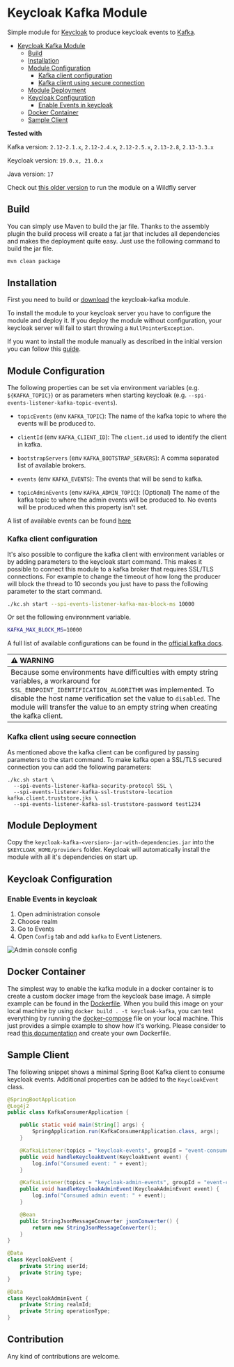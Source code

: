 # Keycloak Kafka Module
Simple module for [Keycloak](https://www.keycloak.org/) to produce keycloak events to [Kafka](https://kafka.apache.org/).

- [Keycloak Kafka Module](#keycloak-kafka-module)
  * [Build](#build)
  * [Installation](#installation)
  * [Module Configuration](#module-configuration)
    + [Kafka client configuration](#kafka-client-configuration)
    + [Kafka client using secure connection](#kafka-client-using-secure-connection)
  * [Module Deployment](#module-deployment)
  * [Keycloak Configuration](#keycloak-configuration)
     + [Enable Events in keycloak](#enable-events-in-keycloak)
  * [Docker Container](#docker-container)  
  * [Sample Client](#sample-client)

**Tested with** 

Kafka version: `2.12-2.1.x`, `2.12-2.4.x`, `2.12-2.5.x`, `2.13-2.8`, `2.13-3.3.x`

Keycloak version: `19.0.x, 21.0.x`

Java version: `17`

Check out [this older version](https://github.com/SnuK87/keycloak-kafka/tree/1.1.1) to run the module on a Wildfly server


## Build
You can simply use Maven to build the jar file. Thanks to the assembly plugin the build process will create a fat jar that includes all dependencies and makes the deployment quite easy.
Just use the following command to build the jar file.

```bash
mvn clean package
```

## Installation
First you need to build or [download](https://github.com/SnuK87/keycloak-kafka/releases) the keycloak-kafka module.

To install the module to your keycloak server you have to configure the module and deploy it.
If you deploy the module without configuration, your keycloak server will fail to start throwing a `NullPointerException`.

If you want to install the module manually as described in the initial version you can follow this [guide](https://github.com/SnuK87/keycloak-kafka/wiki/Manual-Installation).

## Module Configuration
The following properties can be set via environment variables (e.g. `${KAFKA_TOPIC}`) or as parameters when starting keycloak (e.g. `--spi-events-listener-kafka-topic-events`).

- `topicEvents` (env `KAFKA_TOPIC`): The name of the kafka topic to where the events will be produced to.

- `clientId` (env `KAFKA_CLIENT_ID`): The `client.id` used to identify the client in kafka.

- `bootstrapServers` (env `KAFKA_BOOTSTRAP_SERVERS`): A comma separated list of available brokers.

- `events` (env `KAFKA_EVENTS`): The events that will be send to kafka.

- `topicAdminEvents` (env `KAFKA_ADMIN_TOPIC`): (Optional) The name of the kafka topic to where the admin events will be produced to. No events will be produced when this property isn't set.

A list of available events can be found [here](https://www.keycloak.org/docs/latest/server_admin/#event-types)

###  Kafka client configuration
It's also possible to configure the kafka client with environment variables or by adding parameters to the keycloak start command. This makes it possible to connect this module to a kafka broker that requires SSL/TLS connections.
For example to change the timeout of how long the producer will block the thread to 10 seconds you just have to pass the following parameter to the start command.

```sh
./kc.sh start --spi-events-listener-kafka-max-block-ms 10000
```

Or set the following environnment variable.

```sh
KAFKA_MAX_BLOCK_MS=10000
```

A full list of available configurations can be found in the [official kafka docs](https://kafka.apache.org/documentation/#producerconfigs).


| :warning: WARNING                                                                                                                                                                                                                                                                                           |
|:------------------------------------------------------------------------------------------------------------------------------------------------------------------------------------------------------------------------------------------------------------------------------------------------------------|
| Because some environments have difficulties with empty string variables, a workaround for `SSL_ENDPOINT_IDENTIFICATION_ALGORITHM` was implemented. To disable the host name verification set the value to `disabled`. The module will transfer the value to an empty string when creating the kafka client. |

### Kafka client using secure connection
As mentioned above the kafka client can be configured by passing parameters to the start command. To make kafka open a SSL/TLS secured connection you can add the following parameters:

```
./kc.sh start \
  --spi-events-listener-kafka-security-protocol SSL \
  --spi-events-listener-kafka-ssl-truststore-location kafka.client.truststore.jks \
  --spi-events-listener-kafka-ssl-truststore-password test1234
```

## Module Deployment
Copy the `keycloak-kafka-<version>-jar-with-dependencies.jar` into the `$KEYCLOAK_HOME/providers` folder. Keycloak will automatically 
install the module with all it's dependencies on start up.


## Keycloak Configuration

### Enable Events in keycloak
1. Open administration console
2. Choose realm
3. Go to Events
4. Open `Config` tab and add `kafka` to Event Listeners.

![Admin console config](images/event_config.png)

## Docker Container
The simplest way to enable the kafka module in a docker container is to create a custom docker image from the keycloak base image. A simple example can be found in the [Dockerfile](Dockerfile).
When you build this image on your local machine by using `docker build . -t keycloak-kafka`, you can test everything by running the [docker-compose](docker-compose.yml) file on your local machine. 
This just provides a simple example to show how it's working. Please consider to read [this documentation](https://www.keycloak.org/server/containers) and create your own Dockerfile.

## Sample Client

The following snippet shows a minimal Spring Boot Kafka client to consume keycloak events. Additional properties can be added to the `KeycloakEvent` class.

```java
@SpringBootApplication
@Log4j2
public class KafkaConsumerApplication {

	public static void main(String[] args) {
		SpringApplication.run(KafkaConsumerApplication.class, args);
	}

	@KafkaListener(topics = "keycloak-events", groupId = "event-consumer")
	public void handleKeycloakEvent(KeycloakEvent event) {
		log.info("Consumed event: " + event);
	}

	@KafkaListener(topics = "keycloak-admin-events", groupId = "event-consumer")
	public void handleKeycloakAdminEvent(KeycloakAdminEvent event) {
		log.info("Consumed admin event: " + event);
	}

	@Bean
	public StringJsonMessageConverter jsonConverter() {
		return new StringJsonMessageConverter();
	}
}

@Data
class KeycloakEvent {
	private String userId;
	private String type;
}

@Data
class KeycloakAdminEvent {
	private String realmId;
	private String operationType;
}
```

## Contribution

Any kind of contributions are welcome.

